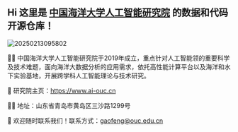 ## Hi 这里是 [中国海洋大学人工智能研究院](https://www.ai-ouc.cn) 的数据和代码开源仓库！

![20250213095802](https://gaopursuit.oss-cn-beijing.aliyuncs.com/img/2025/20250213095802.jpg)

🙋‍♀️ 中国海洋大学人工智能研究院于2019年成立，重点针对人工智能领的重要科学及技术难题，面向海洋大数据分析的应用需求，依托高性能计算平台以及海洋和水下实验基地，开展跨学科人工智能理论与技术研究。

🌈 研究院主页：https://www.ai-ouc.cn

👩‍💻 地址：山东省青岛市黄岛区三沙路1299号

🍿 欢迎随时联系我们！联系方式：gaofeng@ouc.edu.cn
